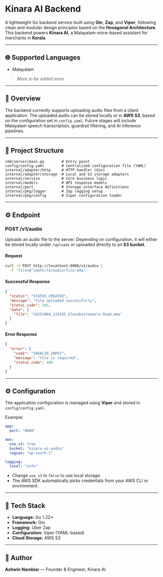 # Kinara AI Backend

A lightweight Go backend service built using **Gin**, **Zap**, and **Viper**, following clean and modular design principles based on the **Hexagonal Architecture**. This backend powers **Kinara AI**, a Malayalam voice-based assistant for merchants in **Kerala**.

---

## 🌐 Supported Languages

- Malayalam

> *More to be added soon*

---

## 🚀 Overview

The backend currently supports uploading audio files from a client application. The uploaded audio can be stored locally or in **AWS S3**, based on the configuration set in `config.yaml`. Future stages will include Malayalam speech transcription, guardrail filtering, and AI inference pipelines.

---

## 🧱 Project Structure

```
cmd/server/main.go        # Entry point
config/config.yaml        # Centralized configuration file (YAML)
internal/adapter/http     # HTTP handler (Gin)
internal/adapter/storage  # Local and S3 storage adapters
internal/service          # Core business logic
internal/models           # API response models
internal/port             # Storage interface definitions
internal/pkg/logger       # Zap logging setup
internal/pkg/config       # Viper configuration loader
```

---

## ⚙️ Endpoint

### **POST /v1/audio**

Uploads an audio file to the server. Depending on configuration, it will either be stored locally under `/uploads` or uploaded directly to an **S3 bucket**.

#### Request

```bash
curl -X POST http://localhost:8080/v1/audio \
  -F 'file=@"/path/to/audio/file.m4a"'
```

#### Successful Response

```json
{
  "status": "STATUS_CREATED",
  "message": "file uploaded successfully",
  "status_code": 201,
  "data": {
    "file": "20251004_115155_Elavakattumoola Road.m4a"
  }
}
```

#### Error Response

```json
{
  "error": {
    "code": "INVALID_INPUT",
    "message": "file is required",
    "status_code": 400
  }
}
```

---

## ⚙️ Configuration

The application configuration is managed using **Viper** and stored in `config/config.yaml`.

Example:

```yaml
app:
  port: "8080"

aws:
  use_s3: true
  bucket: "kinara-ai-audio"
  region: "ap-south-1"

logging:
  level: "info"
```

* Change `use_s3` to `false` to use local storage.
* The AWS SDK automatically picks credentials from your AWS CLI or environment.

---

## 🧩 Tech Stack

* **Language:** Go 1.22+
* **Framework:** Gin
* **Logging:** Uber Zap
* **Configuration:** Viper (YAML-based)
* **Cloud Storage:** AWS S3

---

## 🧠 Author

**Ashwin Nambiar** — Founder & Engineer, Kinara AI
